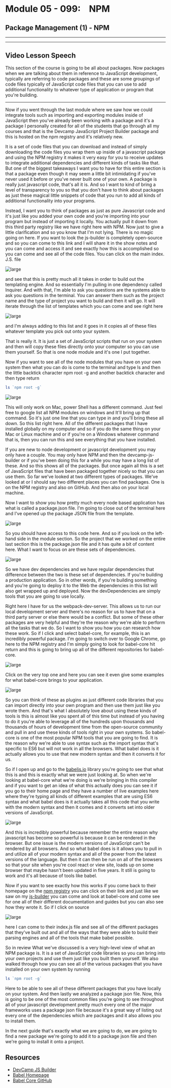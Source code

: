 # Module 05 - 099:    NPM

## Package Management (1) - NPM

---

---

## Video Lesson Speech

This section of the course is going to be all about packages. Now 
packages when we are talking about them in reference to JavaScript 
development, typically are referring to code packages and these are some
 groupings of code files typically of JavaScript code files that you can
 use to add additional functionality to whatever type of application or 
program that you're building.

****

Now if you went through the last module where we saw how we could integrate tools such as importing and exporting modules inside of JavaScript then you've already been working with a package and it's a package I personally created for all of the students that go through all my courses and that is the Devcamp JavaScript Project Builder package and this is hosted on the npm registry and it's relatively new. 

It is a set of code files that you can download and instead of simply downloading the code files you wrap them up inside of a javascript package and using the NPM registry it makes it very easy for you to receive updates to integrate additional dependencies and different kinds of tasks like that. But one of the biggest takeaways I want you to have for this entire section is that a package even though it may seem a little bit intimidating if you've never used it before or you've never built one of your own. A package is really just javascript code, that's all it is. And so I want to kind of bring a level of transparency to you so that you don't have to think about packages as just these magical little snippets of code that you run to add all kinds of additional functionality into your programs. 

Instead, I want you to think of packages as just as pure Javascript code and it's just like you added your own code and you're importing into your program but instead of importing it locally. You actually pull it down from this third party registry like we have right here with NPM. Now just to give a little clarification and so you know that I'm not lying. There is no magic going on here. If you want to look the js-builder is completely open-source and so you can come to this link and I will share it in the show notes and you can come and access it and see exactly how this is accomplished so you can come and see all of the code files. You can click on the main index. J.S. file 

![large](./05-099_IMG1.png)

and see that this is pretty much all it takes in order to build out the templating engine. And so essentially I'm pulling in one dependency called Inquirer. And with that, I'm able to ask you questions are the systems able to ask you questions in the terminal. You can answer them such as the project name and the type of project you want to build and then it will go. It will iterate through the list of templates which you can come and see right here 

![large](./05-099_IMG2.png)

and I'm always adding to this list and it goes in it copies all of these files whatever template you pick out onto your system. 

That is really it. It is just a set of JavaScript scripts that run on your system and then will copy these files directly onto your computer so you can use them yourself. So that is one node module and it's one I put together.

Now if you want to see all of the node modules that you have on your own system then what you can do is come to the terminal and type ls and then the little backtick character npm root -g and another backtick character and then type return 

```js
ls `npm root -g`
```

![large](./05-099_IMG3.png)

This will only work on Mac, power Shell has a different command. Just feel free to google list all NPM modules on windows and It'll bring up that command. So it's just one line that you can type in and you'll bring these all down. So this list right here. All of the different packages that I have installed globally on my computer and so if you do the same thing on your Mac or Linux machine and or if you're on a Windows whatever command that is, then you can run this and see everything that you have installed. 

If you are new to node development or javascript development you may only have a couple. You may only have NPM and then the devcamp-js-builder or if you've been doing this for a while you may have a long list of these. And so this shows all of the packages. But once again all this is a set of JavaScript files that have been packaged together nicely so that you can use them. So far we've looked at two different types of packages. We've looked at or I should say two different places you can find packages. One is on the NPM registry and also on GitHub. And then also on your local machine. 

Now I want to show you how pretty much every node based application has what is called a package.json file. I'm going to close out of the terminal here and I've opened up the package JSON file from the template. 

![large](./05-099_IMG4.png)

So you should have access to this code here. And so if you look on the left-hand side in the module section. So the project that we worked on the entire last section this is the package.json file and it has quite a bit of content here. What I want to focus on are these sets of dependencies. 

![large](./05-099_IMG5.png)

So we have dev dependencies and we have regular dependencies that difference between the two is these set of dependencies. If you're building a production application. So in other words, if you're building something and you're going to deploy it to the Web the dependencies in this list will also get wrapped up and deployed. Now the devDependencies are simply tools that you are going to use locally. 

Right here I have for us the webpack-dev-server. This allows us to run our local development server and there's no reason for us to have that on a third party server or else there would be a conflict. But some of these other packages are very helpful and they're the reason why we're able to perform all the tasks that we do. So I want to show you how you can research how these work. So if I click and select babel-core, for example, this is an incredibly powerful package. I'm going to switch over to Google Chrome, go here to the NPM registry and I'm simply going to look for babel-core hit return and this is going to bring up all of the different repositories for babel-core. 

![large](./05-099_IMG6.png)

Click on the very top one and here you can see it even give some examples for what babel-core brings to your application. 

![large](./05-099_IMG7.png)

So you can think of these as plugins as just different code libraries that you can import directly into your own program and then use them just like you wrote them. And that's what I absolutely love about using these kinds of tools is this is almost like you spent all of this time but instead of you having to do it you're able to leverage all of the hundreds upon thousands and thousands of hours of development time from the open-source community and pull in and use these kinds of tools right in your own systems. So babel-core is one of the most popular NPM tools that you are going to find. It is the reason why we're able to use syntax such as the import syntax that's specific to ES6 but will not work in all the browsers. What babel does is it actually allows you to use that new modern syntax and then it converts it for us. 

So if I open up and go to the [babeljs.io](http://babeljs.io/) library you're going to see that what this is and this is exactly what we were just looking at. So when we're looking at babel-core what we're doing is we're bringing in this compiler and if you want to get an idea of what this actually does you can see it if you go to their home page and they have a number of live examples here where they're typing all kinds of different examples that are using ES6 syntax and what babel does is it actually takes all this code that you write with the modern syntax and then it comes and it converts set into older versions of JavaScript.

![large](./05-099_IMG8.png)

And this is incredibly powerful because remember the entire reason why javascript has become so powerful is because it can be rendered in the browser. But one issue is the modern versions of JavaScript can't be rendered by all browsers. And so what babel does is it allows you to pull in and utilize all of your modern syntax and all of the power from the latest versions of the language. But then it can then be run on all of the browsers so that your site when you're cool react or view site, loads up on some browser that maybe hasn't been updated in five years. It still is going to work and it's all because of tools like babel.

Now if you want to see exactly how this works if you come back to their homepage on the [npm registry](https://www.npmjs.com/package/babel-core) you can click on their link and just like we saw on my [js-builder](https://www.npmjs.com/package/devcamp-js-builder) you can come and look at babel-core and come see for one all of their different documentation and guides but you can also see how they wrote it. So if I click on source 

![large](./05-099_IMG9.png)

here I can come to their index.js file and see all of the different packages that they've built out and all of the ways that they were able to build their parsing engines and all of the tools that make babel possible. 

So in review What we've discussed is a very high-level view of what an NPM package is. It is a set of JavaScript code libraries so you can bring into your own projects and use them just like you built them yourself. We also walked through how you can see all of the various packages that you have installed on your own system by running

```js
ls `npm root -g`
```

Here to be able to see all of these different packages that you have locally on your system. And then lastly we analyzed a package json file. Now, this is going to be one of the most common files you're going to see throughout all of your javascript development pretty much every one of the major frameworks uses a package json file because it's a great way of listing out every one of the dependencies which are packages and it also allows you to install them. 

In the next guide that's exactly what we are going to do, we are going to find a new package we're going to add it to a package json file and then we're going to install it onto a project. 

## Resources

- [DevCamp JS Builder](https://github.com/bottega-code-school/js-builder)
- [Babel Homepage](http://babeljs.io/)
- [Babel Core GitHub](https://github.com/babel/babel/tree/master/packages/babel-core)

